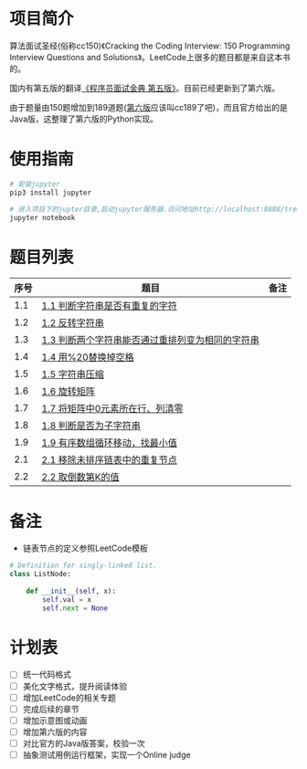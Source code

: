 # 项目简介

算法面试圣经(俗称cc150)《Cracking the Coding Interview: 150 Programming Interview Questions and Solutions》。LeetCode上很多的题目都是来自这本书的。

国内有第五版的翻译[《程序员面试金典 第五版》](http://download.csdn.net/download/ab920322/9029587)。目前已经更新到了第六版。

由于题量由150题增加到189道题([第六版](http://download.csdn.net/download/u011433684/9553267)应该叫cc189了吧)，而且官方给出的是Java版，这整理了第六版的Python实现。


# 使用指南
```bash
# 安装jupyter
pip3 install jupyter

# 进入项目下的jupter目录,启动jupyter服务器.访问地址http://localhost:8888/tree
jupyter notebook
```

# 题目列表
| 序号           | 题目           | 备注  |
| ------------- |----------------| -----|
| 1.1    | [1.1 判断字符串是否有重复的字符](https://github.com/panxl6/cc150/blob/master/8.1%20数组和字符串/1.1%20判断字符串是否有重复的字符.md) |  |
| 1.2    | [1.2 反转字符串](https://github.com/panxl6/cc150/blob/master/8.1%20数组和字符串/1.2%20反转字符串.md) |  |
| 1.3    | [1.3 判断两个字符串能否通过重排列变为相同的字符串](https://github.com/panxl6/cc150/blob/master/8.1%20数组和字符串/1.3%20判断两个字符串能否通过重排列变为相同的字符串.md) |  |
| 1.4    | [1.4 用%20替换掉空格](https://github.com/panxl6/cc150/blob/master/8.1%20数组和字符串/1.4%20用%2520替换掉空格.md) |  |
| 1.5    | [1.5 字符串压缩](https://github.com/panxl6/cc150/blob/master/8.1%20数组和字符串/1.5%20字符串压缩.md) |  |
| 1.6    | [1.6 旋转矩阵](https://github.com/panxl6/cc150/blob/master/8.1%20数组和字符串/1.6%20翻转矩阵.md) |  |
| 1.7    | [1.7 将矩阵中0元素所在行、列清零](https://github.com/panxl6/cc150/blob/master/8.1%20数组和字符串/1.7%20将矩阵中0元素所在行、列清零.md) |  |
| 1.8    | [1.8 判断是否为子字符串](https://github.com/panxl6/cc150/blob/master/8.1%20数组和字符串/1.8%20判断是否为子字符串.md) |  |
| 1.9    | [1.9 有序数组循环移动，找最小值](https://github.com/panxl6/cc150/blob/master/8.1%20数组和字符串/1.9%20有序数组循环移动，找最小值.md) |  |
| 2.1    | [2.1 移除未排序链表中的重复节点](https://github.com/panxl6/cc150/blob/master/8.2%20链表/2.1%20移除未排序链表中的重复节点.md) |  |
| 2.2    | [2.2 取倒数第K的值](https://github.com/panxl6/cc150/blob/master/8.2%20链表/2.2%20取倒数第K的值.md) |  |



# 备注
- 链表节点的定义参照LeetCode模板
```python
# Definition for singly-linked list.
class ListNode:
    
    def __init__(self, x):
        self.val = x
        self.next = None
```


# 计划表

- [ ] 统一代码格式
- [ ] 美化文字格式，提升阅读体验
- [ ] 增加LeetCode的相关专题
- [ ] 完成后续的章节
- [ ] 增加示意图或动画
- [ ] 增加第六版的内容
- [ ] 对比官方的Java版答案，校验一次
- [ ] 抽象测试用例运行框架，实现一个Online judge